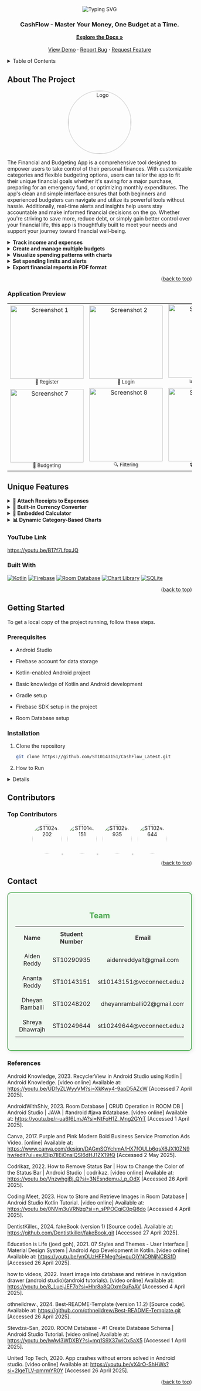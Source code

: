 <a id="readme-top"></a>


<br />

<!--
Code attribution:
For this ReadMe this is the template I used:
othneildrew., 2024. Best-README-Template (version 1.1.2) [Source code]. Available at:< https://github.com/othneildrew/Best-README-Template.git> Accessed 26 April 2025].
 -->

<!-- Project Heading -->
<p align="center">
  <img src="https://readme-typing-svg.demolab.com?font=Fira+Code&size=30&pause=1000&color=00F57C&center=true&vCenter=true&width=500&lines=Welcome+to+CashFlow!;Track+Expenses+Easily!;Budget+Like+a+Pro!💸" alt="Typing SVG" />
</p>

<h3 align="center">CashFlow - Master Your Money, One Budget at a Time.</h3>

<p align="center">
  <a href="https://github.com/ST10143151/CashFlow_Latest"><strong>Explore the Docs »</strong></a>
  <br />
  <br />
  <a href="https://github.com/ST10143151/CashFlow_Latest">View Demo</a>
  ·
  <a href="https://github.com/ST10143151/CashFlow_Latest/issues">Report Bug</a>
  ·
  <a href="https://github.com/ST10143151/CashFlow_Latest/issues">Request Feature</a>
</p>


  


<!-- TABLE OF CONTENTS -->
<details>
  <summary>Table of Contents</summary>
  <ol>
    <li>
      <a href="#about-the-project">About The Project</a>
      <ul>
        <li><a href="#built-with">Built With</a></li>
      </ul>
    </li>
    <li>
      <a href="#getting-started">Getting Started</a>
      <ul>
        <li><a href="#prerequisites">Prerequisites</a></li>
        <li><a href="#installation">Installation</a></li>
      </ul>
    </li>
    <li><a href="#contributors">Contributing</a></li>
    <li><a href="#contact">Contact</a></li>
   
  </ol>
</details>

<!-- ABOUT THE PROJECT -->
## About The Project

 <p align="center">
  <img src="https://github.com/user-attachments/assets/a107be7e-3084-4c39-8760-bd84a0b4a69f" alt="Logo" style="width: 170px; height: 170px; border-radius: 50%; object-fit: cover; border: 2px solid #ddd;">
</p>


The Financial and Budgeting App is a comprehensive tool designed to empower users to take control of their personal finances. With customizable categories and flexible budgeting options, users can tailor the app to fit their unique financial goals whether it's saving for a major purchase, preparing for an emergency fund, or optimizing monthly expenditures. The app's clean and simple interface ensures that both beginners and experienced budgeters can navigate and utilize its powerful tools without hassle. Additionally, real-time alerts and insights help users stay accountable and make informed financial decisions on the go. Whether you're striving to save more, reduce debt, or simply gain better control over your financial life, this app is thoughtfully built to meet your needs and support your journey toward financial well-being.

<details>
  <summary style="font-weight: bold;">Track income and expenses</summary>
  <p>Keep track of all your income and expenses with an easy-to-use interface. Categorize spending and income sources to gain a better understanding of your financial situation.</p>
</details>

<details>
  <summary style="font-weight: bold;">Create and manage multiple budgets</summary>
  <p>Create and organise budgets for different categories. Adjust and manage them at any time to reflect your current financial goals.</p>
</details>

<details>
  <summary style="font-weight: bold;">Visualize spending patterns with charts</summary>
  <p>Visualize your spending patterns over time using an interactive chart. This chart will help you understand where your money goes and highlight areas where you could save.</p>
</details>

<details>
  <summary style="font-weight: bold;">Set spending limits and alerts</summary>
  <p>Set custom spending limits and receive alerts when you're approaching or exceeding your budget limits. This helps you stay on track and avoid overspending.</p>
</details>

<details>
  <summary style="font-weight: bold;">Export financial reports in PDF format</summary>
  <p>Generate financial reports and export them as PDFs for easy sharing or record-keeping. These reports can include income, expenses, and overall financial summaries.</p>
</details>

<p align="right">(<a href="#readme-top">back to top</a>)</p>

### Application Preview

<p align="center">
  <table>
    <tr>
      <td align="center">
        <img src="https://github.com/user-attachments/assets/4f475e5b-a9bf-490e-98bc-91e50e2aff3d" alt="Screenshot 1" width="200"><br>
        <sub>🔐 Register</sub>
      </td>
      <td align="center">
        <img src="https://github.com/user-attachments/assets/a231c364-8934-439d-8a04-ca6b266ce212" alt="Screenshot 2" width="200"><br>
        <sub>🔐 Login </sub>
      </td>
      <td align="center">
        <img src="https://github.com/user-attachments/assets/246a65c1-c7d0-42e0-b1e4-cf168092b77e" alt="Screenshot 3" width="200"><br>
        <sub>📊 Dashboard</sub>
      </td>
      <td align="center">
        <img src="https://github.com/user-attachments/assets/4891c0be-0797-4c2b-995e-3f492ae6e9e0" alt="Screenshot 4" width="200"><br>
        <sub>💸 Tracking</sub>
      </td>
      <td align="center">
        <img src="https://github.com/user-attachments/assets/864a298a-7a15-4233-8625-61eb4d7ab903" alt="Screenshot 5" width="200"><br>
        <sub>📈 Reports</sub>
      </td>
      <td align="center">
        <img src="https://github.com/user-attachments/assets/456fe0cc-b814-4ba9-a53b-1f926eade863" alt="Screenshot 6" width="200"><br>
        <sub>🖥 Feature</sub>
      </td>
    </tr>
    <tr>
      <td align="center">
        <img src="https://github.com/user-attachments/assets/46644294-a57e-48ee-aa76-2919e032bef9" alt="Screenshot 7" width="200"><br>
        <sub>📅 Budgeting</sub>
      </td>
      <td align="center">
        <img src="https://github.com/user-attachments/assets/6f0bf2b6-f29c-4883-9897-2f9ec1d8fb28" alt="Screenshot 8" width="200"><br>
        <sub>🔍 Filtering</sub>
      </td>
      <td align="center">
        <img src="https://github.com/user-attachments/assets/5b199712-c24a-4374-83c6-7cf929955a17" alt="Screenshot 9" width="200"><br>
        <sub>🛠 Categories</sub>
      </td>
      <!-- Empty cells to keep row aligned -->
      <td>
        <img src="https://github.com/user-attachments/assets/a10df17a-95b6-44e1-8d21-1d71790382b8" alt="Screenshot 9" width="200"><br>
        <sub>⬆️ Upload</sub>
      </td>
      <td>
        <img src="https://github.com/user-attachments/assets/b2c1c9b9-309a-4962-92a1-5bc63f74c924" alt="Screenshot 9" width="200"><br>
        <sub>⬇️ Download</sub>
      </td>
      <td></td>
    </tr>
  </table>
</p>

## Unique Features


<details>
  <summary><strong>📸 Attach Receipts to Expenses</strong></summary>
  <p>Capture or upload images of your receipts directly when logging an expense. This helps you keep visual proof of transactions, making it easier to track and verify purchases.</p>
</details>

<details>
  <summary><strong>💱 Built-in Currency Converter</strong></summary>
  <p>Convert foreign expenses into ZAR (South African Rand) instantly with the integrated currency converter. Perfect for travelers and international purchases.</p>
</details>

<details>
  <summary><strong>🧮 Embedded Calculator</strong></summary>
  <p>Make quick financial calculations within the app using the built-in calculator. No need to switch apps to total expenses or perform quick arithmetic.</p>
</details>

<details>
  <summary><strong>📊 Dynamic Category-Based Charts</strong></summary>
  <p>View your spending trends broken down by category over time. Identify which areas take up most of your budget and adjust your habits accordingly.</p>
</details>

### YouTube Link

https://youtu.be/B17f7LfqxJQ

### Built With

[![Kotlin](https://img.shields.io/badge/Kotlin-7F52FF?style=for-the-badge&logo=kotlin&logoColor=white)](https://kotlinlang.org/)
[![Firebase](https://img.shields.io/badge/Firebase-FFCA28?style=for-the-badge&logo=firebase&logoColor=white)](https://firebase.google.com/)
[![Room Database](https://img.shields.io/badge/Room-Database-00796B?style=for-the-badge)](https://developer.android.com/training/data-storage/room)
[![Chart Library](https://img.shields.io/badge/Chart-Library-4CAF50?style=for-the-badge)](https://github.com/PhilJay/MPAndroidChart)
[![SQLite](https://img.shields.io/badge/SQLite-003B57?style=for-the-badge&logo=sqlite&logoColor=white)](https://www.sqlite.org/)


<p align="right">(<a href="#readme-top">back to top</a>)</p>

<!-- GETTING STARTED -->
## Getting Started

To get a local copy of the project running, follow these steps.

### Prerequisites

- Android Studio

- Firebase account for data storage

- Kotlin-enabled Android project 

- Basic knowledge of Kotlin and Android development

- Gradle setup
  
- Firebase SDK setup in the project 

- Room Database setup
### Installation

1. Clone the repository
   ```sh
   git clone https://github.com/ST10143151/CashFlow_Latest.git
   
2. How to Run
<details>
  <div style="color: #333;">
    <p>Follow these steps to install and set up the <strong>CashFlow</strong> app on your local machine:</p>
  <details>
      <summary style="font-weight: bold; color: #2196F3;">1. Clone the Repository</summary>
      <div style="color: #333;">
        <p>To get the source code, first clone the repository from GitHub:</p>
        <pre><code>git clone https://github.com/ST10143151/CashFlow_Latest.git</code></pre>
        <p>This command will create a local copy of the repository on your machine. You can now navigate to the project folder.</p>
      </div>
    </details>

  <details>
      <summary style="font-weight: bold; color: #2196F3;">2. Open the Project in Android Studio</summary>
      <div style="color: #333;">
        <p>1. Launch <strong>Android Studio</strong>.</p>
        <p>2. In Android Studio, go to <strong>File</strong> → <strong>Open</strong>.</p>
        <p>3. Navigate to the folder where you cloned the repository (<strong>CashFlow_Latest</strong>).</p>
        <p>4. Select the project folder and click <strong>OK</strong>. Android Studio will sync the project with Gradle.</p>
      </div>
    </details>

   <details>
      <summary style="font-weight: bold; color: #2196F3;">3. Install Dependencies</summary>
      <div style="color: #333;">
        <p>Once the project is opened, you need to install all the necessary dependencies and libraries for the app. Android Studio should automatically prompt you 
           to sync the project with Gradle. If this doesn't happen, follow these steps:</p>
        <p>1. In Android Studio, click <strong>File</strong> → <strong>Sync Project with Gradle Files</strong>.</p>
        <p>2. Wait for the Gradle build process to finish.</p>
        <p>This will download and install all required libraries and dependencies that are mentioned in the <strong>build.gradle</strong> files.</p>
      </div>
   </details>

   <details>
      <summary style="font-weight: bold; color: #2196F3;">4. Set Up Firebase</summary>
      <div style="color: #333;">
        <p>The app uses <strong>Firebase</strong> for data storage. Follow the steps below to configure Firebase:</p>
        <ol>
          <li>Go to the <a href="https://console.firebase.google.com/" target="_blank">Firebase Console</a>.</li>
          <li>Create a new project (or select an existing one).</li>
          <li>Follow the instructions to add an Android app to the Firebase project.</li>
          <li>Download the <strong>google-services.json</strong> file after configuring the Firebase project and add it to the <strong>app/</strong> directory of 
              your project in Android Studio.</li>
          <li>Make sure you have enabled the required Firebase services (e.g., Firestore, Firebase Authentication, etc.) depending on your needs.</li>
        </ol>
      </div>
   </details>

  <details>
      <summary style="font-weight: bold; color: #2196F3;">5. Set Up the Database</summary>
      <div style="color: #333;">
        <p>If your app uses <strong>Room Database</strong> for local storage, follow these steps to set it up:</p>
        <ol>
          <li>Make sure the Room dependency is included in your <strong>build.gradle</strong> file. If not, you can add the following to the 
          <strong>dependencies</strong> block:</li>
          <pre><code>implementation "androidx.room:room-runtime:2.3.0"
          kapt "androidx.room:room-compiler:2.3.0"</code></pre>
          <li>Sync the project again to install the Room library.</li>
        </ol>
      </div>
  </details>

  <details>
      <summary style="font-weight: bold; color: #2196F3;">6. Configure Android Emulator (Optional)</summary>
      <div style="color: #333;">
        <p>If you don't have an Android device connected to your computer, you can use an emulator to run the app. Follow these steps to set up an emulator:</p>
        <ol>
          <li>In Android Studio, go to <strong>Tools</strong> → <strong>Device Manager</strong>.</li>
          <li>Click on <strong>Create Virtual Device</strong>.</li>
          <li>Choose a device model and Android version to use.</li>
          <li>Follow the prompts to create and start the emulator.</li>
        </ol>
      </div>
  </details>

  <details>
      <summary style="font-weight: bold; color: #2196F3;">7. Run the Application</summary>
      <div style="color: #333;">
        <p>Once everything is set up, you can run the app by:</p>
        <ol>
          <li>Clicking the <strong>Run</strong> button (green triangle) in Android Studio.</li>
          <li>Choose your connected device or emulator.</li>
          <li>Wait for the app to build and launch.</li>
        </ol>
      </div>
  </details>

  <details>
      <summary style="font-weight: bold; color: #2196F3;">8. Verify Installation</summary>
      <div style="color: #333;">
        <p>After running the app, make sure to verify the following:</p>
        <ul>
          <li>The app should start without any errors.</li>
          <li>Firebase services (authentication, database) should be working as expected.</li>
          <li>Room Database (if used) should store and retrieve data correctly.</li>
        </ul>
      </div>
  </details>

  </div>
</details>

<!-- CONTRIBUTING -->

## Contributors

### Top Contributors

<p align="center">
  <a href="https://github.com/ST10248202" target="_blank">
    <img src="https://avatars.githubusercontent.com/u/128582074?v=4" width="80" height="80" style="border-radius: 50%;" alt="ST10248202"/>
  </a>
  &nbsp;&nbsp;
  <a href="https://github.com/ST10143151" target="_blank">
    <img src="https://avatars.githubusercontent.com/u/128127914?v=4" width="80" height="80" style="border-radius: 50%;" alt="ST10143151"/>
  </a>
  &nbsp;&nbsp;
  <a href="https://github.com/ST10290935" target="_blank">
    <img src="https://avatars.githubusercontent.com/u/128598477?v=4" width="80" height="80" style="border-radius: 50%;" alt="ST10290935"/>
  </a>
   &nbsp;&nbsp;
  <a href="https://github.com/ST10290935" target="_blank">
    <img src="https://avatars.githubusercontent.com/u/128413984?v=4" width="80" height="80" style="border-radius: 50%;" alt="ST10249644"/>
  </a>
</p>

<p align="right">(<a href="#readme-top">back to top</a>)</p>




<!-- CONTACT -->
## Contact

<div style="border: 2px solid #4CAF50; border-radius: 10px; padding: 20px; background-color: #f0f9f0; box-shadow: 2px 2px 12px rgba(0,0,0,0.1); text-align: center;">

  <h2 style="color: #4CAF50;">Team</h2>

  <table style="margin-left: auto; margin-right: auto; text-align: center; border-collapse: collapse;">
    <tr>
      <th style="padding: 10px; color: #333;">Name</th>
      <th style="padding: 10px; color: #333;">Student Number</th>
      <th style="padding: 10px; color: #333;">Email</th>
    </tr>
    <tr>
      <td style="padding: 10px;">Aiden Reddy</td>
      <td style="padding: 10px;">ST10290935</td>
      <td style="padding: 10px;">aidenreddyalt@gmail.com</td>
    </tr>
    <tr>
      <td style="padding: 10px;">Ananta Reddy</td>
      <td style="padding: 10px;">ST10143151</td>
      <td style="padding: 10px;">st10143151@vcconnect.edu.za</td>
    </tr>
    <tr>
      <td style="padding: 10px;">Dheyan Ramballi</td>
      <td style="padding: 10px;">ST10248202</td>
      <td style="padding: 10px;">dheyanramballi02@gmail.com</td>
    </tr>
    <tr>
      <td style="padding: 10px;">Shreya Dhawrajh</td>
      <td style="padding: 10px;">ST10249644</td>
      <td style="padding: 10px;">st10249644@vcconnect.edu.za</td>
    </tr>
  </table>

</div>


### References

Android Knowledge, 2023. RecyclerView in Android Studio using Kotlin | Android Knowledge. [video online] Available at: <https://youtu.be/UDfyZLWyyVM?si=XkKwy4-9apD5AZcW> [Accessed 7 April 2025].

AndroidWithShiv, 2023. Room Database | CRUD Operation in ROOM DB | Android Studio | JAVA | #android #java #database. [video online] Available at: <https://youtu.be/r-ua6f6LmJA?si=NtFoH1Z_Mng2GYrT> [Accessed 1 April 2025].

Canva, 2017. Purple and Pink Modern Bold Business Service Promotion Ads Video. [online] Available at: <https://www.canva.com/design/DAGmSOYchmA/HX7fOULb6qsX6JX10ZN9hw/edit?ui=eyJEIjp7IlEiOnsiQSI6dHJ1ZX19fQ> [Accessed 2 May 2025].

Codrikaz, 2022. How to Remove Status Bar | How to Change the Color of the Status Bar | Android Studio | codrikaz. [video online] Available at: <https://youtu.be/VnzwhgiBj_Q?si=3NEsndemuJ_p_OdX> [Accessed 26 April 2025].

Coding Meet, 2023. How to Store and Retrieve Images in Room Database | Android Studio Kotlin Tutorial. [video online] Available at: <https://youtu.be/0NVm3uVRNzg?si=n_sPPOCgiC0pQ8do> [Accessed 4 April 2025].

DentistKiller., 2024. fakeBook (version 1) [Source code]. Available at: <https://github.com/Dentistkiller/fakeBook.git> [Accessed 27 April 2025].

Education is Life (joed goh), 2021. 07 Styles and Themes - User Interface | Material Design System | Android App Development in Kotlin. [video online] Available at: <https://youtu.be/ynOUzHFFMeg?si=puOjYNC9NjNCBSfD> [Accessed 26 April 2025].

how to videos, 2022. Insert image into database and retrieve in navigation drawer (android studio)(android tutorials). [video online] Available at: <https://youtu.be/8_LuejJEF7o?si=Hhr8a8QOxmGuFaAV> [Accessed 4 April 2025].

othneildrew., 2024. Best-README-Template (version 1.1.2) [Source code]. Available at: <https://github.com/othneildrew/Best-README-Template.git> [Accessed 26 April 2025].

Stevdza-San, 2020. ROOM Database - #1 Create Database Schema | Android Studio Tutorial. [video online] Available at: <https://youtu.be/lwAvI3WDXBY?si=mq1S9X37wiOx5aX5> [Accessed 1 April 2025].

United Top Tech, 2020. App crashes without errors solved in Android studio. [video online] Available at: <https://youtu.be/vX4rO-ShHWs?si=2lgeTLV-pmrmYR0Y> [Accessed 26 April 2025].




<p align="right">(<a href="#readme-top">back to top</a>)</p>

